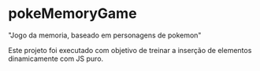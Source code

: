 # pokeMemoryGame
"Jogo da memoria, baseado em personagens de pokemon"

Este projeto foi executado com objetivo de treinar a inserção de elementos dinamicamente com JS puro. 

